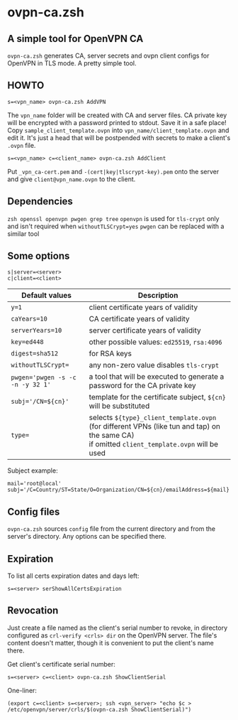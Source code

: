 # ovpn-ca.zsh


## A simple tool for OpenVPN CA

`ovpn-ca.zsh` generates CA, server secrets and ovpn client configs for OpenVPN in TLS mode.
A pretty simple tool.


## HOWTO

```
s=<vpn_name> ovpn-ca.zsh AddVPN
```
The `vpn_name` folder will be created with CA and server files.
CA private key will be encrypted with a password printed to stdout. Save it in a safe place!
Copy `sample_client_template.ovpn` into `vpn_name/client_template.ovpn` and edit it.
It's just a head that will be postpended with secrets to make a client's `.ovpn` file.

```
s=<vpn_name> c=<client_name> ovpn-ca.zsh AddClient
```

Put `_vpn_ca-cert.pem` and `-(cert|key|tlscrypt-key).pem` onto the server
and give `client@vpn_name.ovpn` to the client.


## Dependencies

`zsh openssl openvpn pwgen grep tree`
`openvpn` is used for `tls-crypt` only and isn't required when `withoutTLSCrypt=yes`
`pwgen` can be replaced with a similar tool


## Some options

```
s|server=<server>
c|client=<client>
```

Default values                   | Description
-------------------------------- | ---------------------------------
`y=1`                            | client certificate years of validity
`caYears=10`                     | CA certificate years of validity
`serverYears=10`                 | server certificate years of validity
`key=ed448`                      | other possible values: `ed25519`, `rsa:4096`
`digest=sha512`                  | for RSA keys
`withoutTLSCrypt=`               | any non-zero value disables `tls-crypt`
`pwgen='pwgen -s -c -n -y 32 1'` | a tool that will be executed to generate a password for the CA private key
`subj='/CN=${cn}'`               | template for the certificate subject, `${cn}` will be substituted
`type=`                          | selects `${type}_client_template.ovpn`<br> (for different VPNs (like tun and tap) on the same CA)<br> if omitted `client_template.ovpn` will be used

Subject example:
```
mail='root@local'
subj='/C=Country/ST=State/O=Organization/CN=${cn}/emailAddress=${mail}'
```


## Config files

`ovpn-ca.zsh` sources `config` file from the current directory
and from the server's directory. Any options can be specified there.


## Expiration

To list all certs expiration dates and days left:
```
s=<server> serShowAllCertsExpiration
```


## Revocation

Just create a file named as the client's serial number to revoke,
in <crls> directory configured as `crl-verify <crls> dir` on the OpenVPN server.
The file's content doesn't matter, though it is convenient to put the client's name there.

Get client's certificate serial number:
```
s=<server> c=<client> ovpn-ca.zsh ShowClientSerial
```

One-liner:
```
(export c=<client> s=<server>; ssh <vpn_server> "echo $c > /etc/openvpn/server/crls/$(ovpn-ca.zsh ShowClientSerial)")
```
